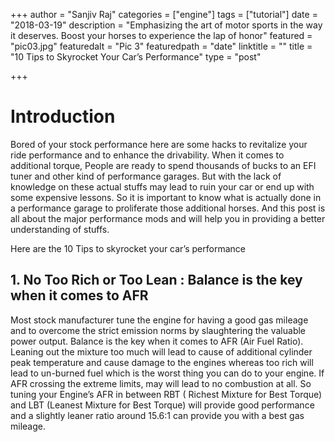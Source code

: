 +++
author = "Sanjiv Raj"
categories = ["engine"]
tags = ["tutorial"]
date = "2018-03-19"
description = "Emphasizing the art of motor sports in the way it deserves. Boost your horses to experience the lap of honor"
featured = "pic03.jpg"
featuredalt = "Pic 3"
featuredpath = "date"
linktitle = ""
title = "10 Tips to Skyrocket Your Car’s Performance"
type = "post"

+++

# Introduction 
Bored of your stock performance here are some hacks to revitalize your ride performance and to enhance the drivability. When it comes to additional torque, People are ready to spend thousands of bucks to an EFI tuner and other kind of performance garages. But with the lack of knowledge on these actual stuffs may lead to ruin your car or end up with some expensive lessons. So it is important to know what is actually done in a performance garage to proliferate those additional horses. And this post is all about the major performance mods and will help you in providing a better understanding of stuffs. 

Here are the 10 Tips to skyrocket your car’s performance


## 1. No Too Rich or Too Lean : Balance is the key when it comes to AFR 

Most stock manufacturer tune the engine for having a good gas mileage and to overcome the strict emission norms by slaughtering the valuable power output. Balance is the key when it comes to AFR (Air Fuel Ratio). Leaning out the mixture too much will lead to cause of additional cylinder peak temperature and cause damage to the engines whereas too rich will lead to un-burned fuel which is the worst thing you can do to your engine. If AFR crossing the extreme limits, may will lead to no combustion at all. So tuning your Engine’s AFR in between RBT ( Richest Mixture for Best Torque) and LBT (Leanest Mixture for Best Torque) will provide good performance and a slightly leaner ratio around 15.6:1 can provide you with a best gas mileage.